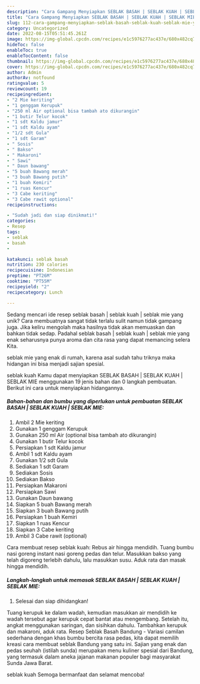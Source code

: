 ```yaml
---
description: "Cara Gampang Menyiapkan SEBLAK BASAH | SEBLAK KUAH | SEBLAK MIE yang Lezat"
title: "Cara Gampang Menyiapkan SEBLAK BASAH | SEBLAK KUAH | SEBLAK MIE yang Lezat"
slug: 112-cara-gampang-menyiapkan-seblak-basah-seblak-kuah-seblak-mie-yang-lezat
category: Uncategorized
date: 2022-08-15T05:51:45.261Z
image: https://img-global.cpcdn.com/recipes/e1c5976277ac437e/680x482cq70/seblak-basah-seblak-kuah-seblak-mie-foto-resep-utama.jpg
hideToc: false
enableToc: true
enableTocContent: false
thumbnail: https://img-global.cpcdn.com/recipes/e1c5976277ac437e/680x482cq70/seblak-basah-seblak-kuah-seblak-mie-foto-resep-utama.jpg
cover: https://img-global.cpcdn.com/recipes/e1c5976277ac437e/680x482cq70/seblak-basah-seblak-kuah-seblak-mie-foto-resep-utama.jpg
author: Admin
authorAv: notfound
ratingvalue: 5
reviewcount: 19
recipeingredient:
- "2 Mie keriting"
- "1 genggam Kerupuk"
- "250 ml Air optional bisa tambah ato dikurangin"
- "1 butir Telur kocok"
- "1 sdt Kaldu jamur"
- "1 sdt Kaldu ayam"
- "1/2 sdt Gula"
- "1 sdt Garam"
- " Sosis"
- " Bakso"
- " Makaroni"
- " Sawi"
- " Daun bawang"
- "5 buah Bawang merah"
- "3 buah Bawang putih"
- "1 buah Kemiri"
- "1 ruas Kencur"
- "3 Cabe keriting"
- "3 Cabe rawit optional"
recipeinstructions:

- "Sudah jadi dan siap dinikmati!"
categories:
- Resep
tags:
- seblak
- basah
- 

katakunci: seblak basah  
nutrition: 230 calories
recipecuisine: Indonesian
preptime: "PT26M"
cooktime: "PT55M"
recipeyield: "2"
recipecategory: Lunch

---
```





Sedang mencari ide resep seblak basah | seblak kuah | seblak mie yang unik? Cara membuatnya sangat tidak terlalu sulit namun tidak gampang juga. Jika keliru mengolah maka hasilnya tidak akan memuaskan dan bahkan tidak sedap. Padahal seblak basah | seblak kuah | seblak mie yang enak seharusnya punya aroma dan cita rasa yang dapat memancing selera Kita.




 seblak mie yang enak di rumah, karena asal sudah tahu triknya maka hidangan ini bisa menjadi sajian spesial.






 seblak kuah  Kamu dapat menyiapkan SEBLAK BASAH | SEBLAK KUAH | SEBLAK MIE menggunakan 19 jenis bahan dan 0 langkah pembuatan. Berikut ini cara untuk menyiapkan hidangannya.

<!--inarticleads1-->

##### Bahan-bahan dan bumbu yang diperlukan untuk pembuatan SEBLAK BASAH | SEBLAK KUAH | SEBLAK MIE:

1. Ambil 2 Mie keriting
1. Gunakan 1 genggam Kerupuk
1. Gunakan 250 ml Air (optional bisa tambah ato dikurangin)
1. Gunakan 1 butir Telur kocok
1. Persiapkan 1 sdt Kaldu jamur
1. Ambil 1 sdt Kaldu ayam
1. Gunakan 1/2 sdt Gula
1. Sediakan 1 sdt Garam
1. Sediakan  Sosis
1. Sediakan  Bakso
1. Persiapkan  Makaroni
1. Persiapkan  Sawi
1. Gunakan  Daun bawang
1. Siapkan 5 buah Bawang merah
1. Siapkan 3 buah Bawang putih
1. Persiapkan 1 buah Kemiri
1. Siapkan 1 ruas Kencur
1. Siapkan 3 Cabe keriting
1. Ambil 3 Cabe rawit (optional)


Cara membuat resep seblak kuah: Rebus air hingga mendidih. Tuang bumbu nasi goreng instant nasi goreng pedas dan telur. Masukkan bakso yang telah digoreng terlebih dahulu, lalu masukkan susu. Aduk rata dan masak hingga mendidih. 

<!--inarticleads2-->

##### Langkah-langkah untuk memasak SEBLAK BASAH | SEBLAK KUAH | SEBLAK MIE:


1. Selesai dan siap dihidangkan!

Tuang kerupuk ke dalam wadah, kemudian masukkan air mendidih ke wadah tersebut agar kerupuk cepat bantat atau mengembang. Setelah itu, angkat menggunakan saringan, dan sisihkan dahulu. Tambahkan kerupuk dan makaroni, aduk rata. Resep Seblak Basah Bandung - Variasi camilan sederhana dengan khas bumbu bercita rasa pedas, kita dapat memilih kreasi cara membuat seblak Bandung yang satu ini. Sajian yang enak dan pedas seuhah (istilah sunda) merupakan menu kuliner spesial dari Bandung, yang termasuk dalam aneka jajanan makanan populer bagi masyarakat Sunda Jawa Barat. 

 seblak kuah  Semoga bermanfaat dan selamat mencoba!
